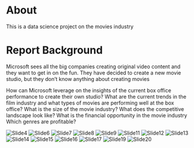 ﻿# About
This is a data science project on the movies industry

# Report Background
Microsoft sees all the big companies creating original video content and they want to get in on the fun. They have decided to create a new movie studio, but they don’t know anything about creating movies

How can Microsoft leverage on the insights of the current box office performance to create their own studio?
What are the current trends in the film industry and what types of movies are performing well at the box office?
What is the size of the movie industry?
What does the competitive landscape look like?
What is the financial opportunity in the movie industry
Which genres are profitable?

![Slide4](https://user-images.githubusercontent.com/70230125/224577223-16ad9177-e5c1-4bcf-a31d-b8ba1e19b8bc.JPG)
![Slide6](https://user-images.githubusercontent.com/70230125/224577225-a816486b-c6ac-42db-a9b9-eaa9f84af6c3.JPG)
![Slide7](https://user-images.githubusercontent.com/70230125/224577226-a3bc35bb-8e1d-4b14-b5ec-a4be1c29ecf3.JPG)
![Slide8](https://user-images.githubusercontent.com/70230125/224577227-7eb16d60-742f-49f1-ab89-c6260dc85ce8.JPG)
![Slide9](https://user-images.githubusercontent.com/70230125/224577228-1c86f526-2c9c-4769-918a-79c4286dbf8f.JPG)
![Slide11](https://user-images.githubusercontent.com/70230125/224577229-5bd58a83-32b0-48bf-babf-46680abafd99.JPG)
![Slide12](https://user-images.githubusercontent.com/70230125/224577231-a0758500-4f2d-4b72-90f3-cae41c91c749.JPG)
![Slide13](https://user-images.githubusercontent.com/70230125/224577232-b53b85cb-7d3e-4212-a835-b59a8c1adf97.JPG)
![Slide14](https://user-images.githubusercontent.com/70230125/224577233-1ffd855c-ecc8-40fd-ac76-164d1cb5b4a6.JPG)
![Slide15](https://user-images.githubusercontent.com/70230125/224577234-c0ada991-f71f-451d-9f2a-00ad91e315ab.JPG)
![Slide16](https://user-images.githubusercontent.com/70230125/224577236-d11e315b-6a40-45cb-9a39-0ffad3ef69f0.JPG)
![Slide17](https://user-images.githubusercontent.com/70230125/224577238-d17fafa0-a746-4dae-b78e-8b74f4b8be17.JPG)
![Slide19](https://user-images.githubusercontent.com/70230125/224577239-9cc2339e-1572-48ab-befc-48551090effb.JPG)
![Slide20](https://user-images.githubusercontent.com/70230125/224577240-a86da5ac-8458-4556-87fc-78d769d53d4d.JPG)
